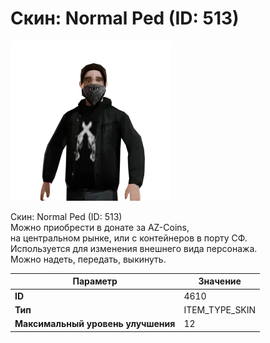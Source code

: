 # Скин: Normal Ped (ID: 513)

![Item Image](../img/4610.webp?raw=true)

Скин: Normal Ped (ID: 513)<br>Можно приобрести в донате за AZ-Coins,<br>на центральном рынке, или с контейнеров в порту СФ.<br>Используется для изменения внешнего вида персонажа. <br>Можно надеть, передать, выкинуть.


| Параметр | Значение |
|----------|----------|
| **ID** | 4610 |
| **Тип** | ITEM_TYPE_SKIN |
| **Максимальный уровень улучшения** | 12 |

